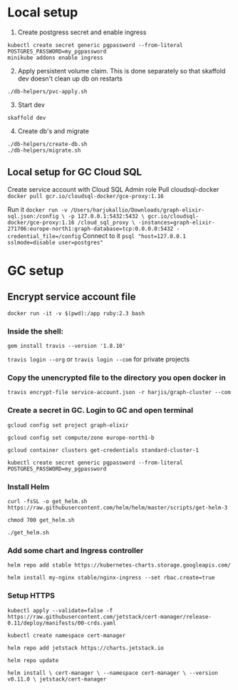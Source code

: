 # Local setup

1. Create postgress secret and enable ingress
```shell script
kubectl create secret generic pgpassword --from-literal POSTGRES_PASSWORD=my_pgpassword
minikube addons enable ingress
```

2. Apply persistent volume claim. This is done separately so that skaffold dev doesn't clean up db on restarts
```shell script
./db-helpers/pvc-apply.sh
```

3. Start dev
```shell script
skaffold dev
```

4. Create db's and migrate
```shell script
./db-helpers/create-db.sh
./db-helpers/migrate.sh
```


## Local setup for GC Cloud SQL

Create service account with Cloud SQL Admin role
Pull cloudsql-docker
`docker pull gcr.io/cloudsql-docker/gce-proxy:1.16`

Run it
`docker run -v /Users/harjukallio/Downloads/graph-elixir-sql.json:/config \
   -p 127.0.0.1:5432:5432 \
   gcr.io/cloudsql-docker/gce-proxy:1.16 /cloud_sql_proxy \
   -instances=graph-elixir-271706:europe-north1:graph-database=tcp:0.0.0.0:5432 -credential_file=/config`
Connect to it
`psql "host=127.0.0.1 sslmode=disable user=postgres"`

# GC setup

## Encrypt service account file

`docker run -it -v $(pwd):/app ruby:2.3 bash`

### Inside the shell:

`gem install travis --version '1.8.10'`

`travis login --org` or `travis login --com` for private projects

### Copy the unencrypted file to the directory you open docker in

`travis encrypt-file service-account.json -r harjis/graph-cluster --com`

### Create a secret in GC. Login to GC and open terminal

`gcloud config set project graph-elixir`

`gcloud config set compute/zone europe-north1-b`

`gcloud container clusters get-credentials standard-cluster-1`

`kubectl create secret generic pgpassword --from-literal POSTGRES_PASSWORD=my_pgpassword`


### Install Helm

`curl -fsSL -o get_helm.sh https://raw.githubusercontent.com/helm/helm/master/scripts/get-helm-3`

`chmod 700 get_helm.sh`

`./get_helm.sh`

### Add some chart and Ingress controller
`helm repo add stable https://kubernetes-charts.storage.googleapis.com/`

`helm install my-nginx stable/nginx-ingress --set rbac.create=true`

### Setup HTTPS

`kubectl apply --validate=false -f https://raw.githubusercontent.com/jetstack/cert-manager/release-0.11/deploy/manifests/00-crds.yaml`

`kubectl create namespace cert-manager`

`helm repo add jetstack https://charts.jetstack.io`

`helm repo update`

`helm install \
cert-manager \
--namespace cert-manager \
--version v0.11.0 \
jetstack/cert-manager`
